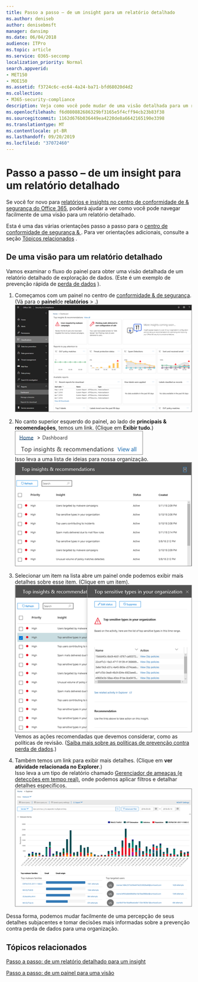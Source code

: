 ```yaml
---
title: Passo a passo – de um insight para um relatório detalhado
ms.author: deniseb
author: denisebmsft
manager: dansimp
ms.date: 06/04/2018
audience: ITPro
ms.topic: article
ms.service: O365-seccomp
localization_priority: Normal
search.appverid:
- MET150
- MOE150
ms.assetid: f3724c6c-ec64-4a24-ba71-bfd68020d4d2
ms.collection:
- M365-security-compliance
description: Veja como você pode mudar de uma visão detalhada para um relatório detalhado no centro &amp; de conformidade de segurança por meio de um exemplo de prevenção de perda de dados.
ms.openlocfilehash: f6d080882686329bf3165e5f4cff94cb23b83f38
ms.sourcegitcommit: 1162d676b036449ea4220de8a6642165190e3398
ms.translationtype: MT
ms.contentlocale: pt-BR
ms.lasthandoff: 09/20/2019
ms.locfileid: "37072460"
---
```

# <a name="walkthrough---from-an-insight-to-a-detailed-report"></a>Passo a passo – de um insight para um relatório detalhado

Se você for novo para [relatórios e insights no centro de conformidade de &amp; segurança do Office 365](reports-and-insights-in-security-and-compliance.md), poderá ajudar a ver como você pode navegar facilmente de uma visão para um relatório detalhado. 
  
Esta é uma das várias orientações passo a passo para o [centro de conformidade de segurança &amp; ](https://protection.office.com). Para ver orientações adicionais, consulte a seção [Tópicos relacionados](#related-topics) . 
  
## <a name="from-an-insight-to-a-detailed-report"></a>De uma visão para um relatório detalhado

Vamos examinar o fluxo do painel para obter uma visão detalhada de um relatório detalhado de exploração de dados. (Este é um exemplo de prevenção rápida de [perda de dados](../../compliance/data-loss-prevention-policies.md) ). 
  
1. Começamos com um painel no centro de [conformidade &amp; de segurança](https://protection.office.com). (Vá para o **painel**de **relatórios** \> .)<br/>![No centro de &amp; conformidade de segurança, escolha \> painel de relatórios](../media/2a668c3d-3fa3-4e37-8149-46989b33ae8c.png)
  
2. No canto superior esquerdo do painel, ao lado de **principais &amp; recomendações**, temos um link. (Clique em **Exibir tudo**.)<br/>![No centro de &amp; conformidade de segurança, escolha \> painel de relatórios para ver suas principais ideias](../media/9bb64e11-494f-40a4-ab3d-8d3c7789f300.png)<br/>Isso leva a uma lista de ideias para nossa organização.<br/>![No centro de &amp; conformidade de segurança, você pode exibir todos os percepções em uma lista](../media/1289af77-bf5a-444a-97a1-03d8a83f75a9.png)
  
3. Selecionar um item na lista abre um painel onde podemos exibir mais detalhes sobre esse item. (Clique em um item).<br/>![Detalhes de uma percepção selecionada](../media/dcbb389f-23b0-4031-b789-4a49068af85a.png)<br/>Vemos as ações recomendadas que devemos considerar, como as políticas de revisão. ([Saiba mais sobre as políticas de prevenção contra perda de dados](../../compliance/data-loss-prevention-policies.md).)
    
4. Também temos um link para exibir mais detalhes. (Clique em **ver atividade relacionada no Explorer**.)<br/>Isso leva a um tipo de relatório chamado [Gerenciador de ameaças (e detecções em tempo real)](threat-explorer.md), onde podemos aplicar filtros e detalhar detalhes específicos.<br/>![Exibição do Explorer com mais detalhes sobre uma percepção selecionada](../media/3ad15b15-7158-44b7-beda-013351bd868e.png)
  
Dessa forma, podemos mudar facilmente de uma percepção de seus detalhes subjacentes e tomar decisões mais informadas sobre a prevenção contra perda de dados para uma organização.
  
## <a name="related-topics"></a>Tópicos relacionados

[Passo a passo: de um relatório detalhado para um insight](from-a-detailed-report-to-an-insight.md)
  
[Passo a passo: de um painel para uma visão](from-a-dashboard-to-an-insight.md)
  

